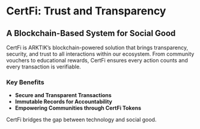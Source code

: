 # CertFi: Trust and Transparency

## A Blockchain-Based System for Social Good
CertFi is ARKTIK’s blockchain-powered solution that brings transparency, security, and trust to all interactions within our ecosystem. From community vouchers to educational rewards, CertFi ensures every action counts and every transaction is verifiable.

### Key Benefits
- **Secure and Transparent Transactions**
- **Immutable Records for Accountability**
- **Empowering Communities through CertFi Tokens**

CertFi bridges the gap between technology and social good.

